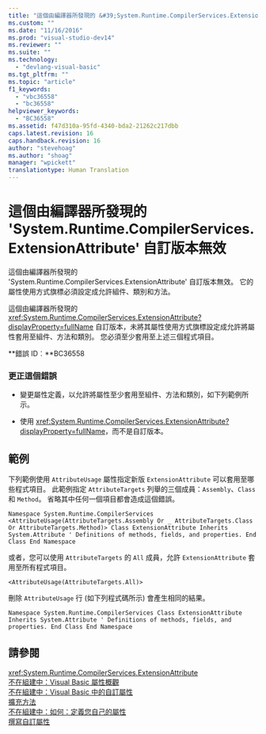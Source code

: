 ```yaml
---
title: "這個由編譯器所發現的 &#39;System.Runtime.CompilerServices.ExtensionAttribute&#39; 自訂版本無效 | Microsoft Docs"
ms.custom: ""
ms.date: "11/16/2016"
ms.prod: "visual-studio-dev14"
ms.reviewer: ""
ms.suite: ""
ms.technology: 
  - "devlang-visual-basic"
ms.tgt_pltfrm: ""
ms.topic: "article"
f1_keywords: 
  - "vbc36558"
  - "bc36558"
helpviewer_keywords: 
  - "BC36558"
ms.assetid: f47d310a-95fd-4340-bda2-21262c217dbb
caps.latest.revision: 16
caps.handback.revision: 16
author: "stevehoag"
ms.author: "shoag"
manager: "wpickett"
translationtype: Human Translation
---
```

# 這個由編譯器所發現的 &#39;System.Runtime.CompilerServices.ExtensionAttribute&#39; 自訂版本無效
這個由編譯器所發現的 'System.Runtime.CompilerServices.ExtensionAttribute' 自訂版本無效。 它的屬性使用方式旗標必須設定成允許組件、類別和方法。  
  
 這個由編譯器所發現的 <xref:System.Runtime.CompilerServices.ExtensionAttribute?displayProperty=fullName> 自訂版本，未將其屬性使用方式旗標設定成允許將屬性套用至組件、方法和類別。 您必須至少套用至上述三個程式項目。  
  
 **錯誤 ID︰**BC36558  
  
### 更正這個錯誤  
  
-   變更屬性定義，以允許將屬性至少套用至組件、方法和類別，如下列範例所示。  
  
-   使用 <xref:System.Runtime.CompilerServices.ExtensionAttribute?displayProperty=fullName>，而不是自訂版本。  
  
## 範例  
 下列範例使用 `AttributeUsage` 屬性指定新版 `ExtensionAttribute` 可以套用至哪些程式項目。 此範例指定 `AttributeTargets` 列舉的三個成員：`Assembly`、`Class` 和 `Method`。 省略其中任何一個項目都會造成這個錯誤。  
  
```  
Namespace System.Runtime.CompilerServices <AttributeUsage(AttributeTargets.Assembly Or _ AttributeTargets.Class Or AttributeTargets.Method)> Class ExtensionAttribute Inherits System.Attribute ' Definitions of methods, fields, and properties. End Class End Namespace  
```  
  
 或者，您可以使用 `AttributeTargets` 的 `All` 成員，允許 `ExtensionAttribute` 套用至所有程式項目。  
  
```  
<AttributeUsage(AttributeTargets.All)>  
```  
  
 刪除 `AttributeUsage` 行 \(如下列程式碼所示\) 會產生相同的結果。  
  
```  
Namespace System.Runtime.CompilerServices Class ExtensionAttribute Inherits System.Attribute ' Definitions of methods, fields, and properties. End Class End Namespace  
```  
  
## 請參閱  
 <xref:System.Runtime.CompilerServices.ExtensionAttribute>   
 [不在組建中：Visual Basic 屬性概觀](http://msdn.microsoft.com/zh-tw/0d0cff64-892d-4f57-83bd-bef388553d4f)   
 [不在組建中：Visual Basic 中的自訂屬性](http://msdn.microsoft.com/zh-tw/d72d8a5c-8f64-4614-b15b-cad66845d047)   
 [擴充方法](../../visual-basic/programming-guide/language-features/procedures/extension-methods.md)   
 [不在組建中：如何：定義您自己的屬性](http://msdn.microsoft.com/zh-tw/039609c4-ec43-4f44-945f-aa3b5b535c6a)   
 [撰寫自訂屬性](../Topic/Writing%20Custom%20Attributes.md)